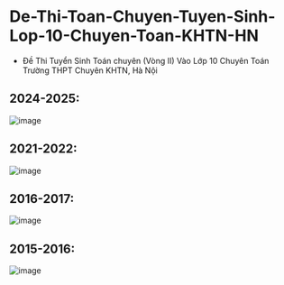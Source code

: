 # De-Thi-Toan-Chuyen-Tuyen-Sinh-Lop-10-Chuyen-Toan-KHTN-HN
* Đề Thi Tuyển Sinh Toán chuyên (Vòng II) Vào Lớp 10 Chuyên Toán Trường THPT Chuyên KHTN, Hà Nội

## 2024-2025:
![image](https://github.com/user-attachments/assets/652963ec-c535-4a37-a324-98784e3d4020)

## 2021-2022:
![image](https://github.com/user-attachments/assets/73aea9a8-0a90-4d63-8777-73b8342b7868)

## 2016-2017:
![image](https://github.com/user-attachments/assets/2a9b94c6-8d01-41d6-be8f-1e5928ce00e7)

## 2015-2016:
![image](https://github.com/user-attachments/assets/99421738-10b5-420b-bdf8-ce2e72fad9e9)



